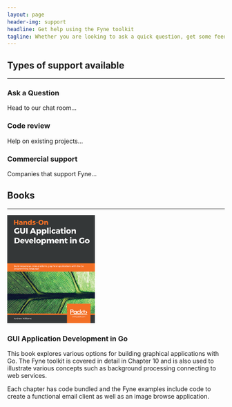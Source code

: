```yaml
---
layout: page
header-img: support
headline: Get help using the Fyne toolkit
tagline: Whether you are looking to ask a quick question, get some feedback on your latest project or hire a team to build your next Fyne app we are here to help.
---
```


<section class="bg-primary" id="about">
<div class="container">
<div class="row">
<div class="col-lg-12 text-center" markdown="1">

## Types of support available
<hr class="light">

</div>
</div>
</div>

<div class="container">
<div class="row">
<div class="col-lg-4 text-center" markdown="1">

### Ask a Question

Head to our chat room...

</div>

<div class="col-lg-4 text-center" markdown="1">

### Code review

Help on existing projects...

</div>

<div class="col-lg-4 text-center" markdown="1">

### Commercial support

Companies that support Fyne...

</div>
</div>
</div>
</section>

<div class="container">
<div class="row">
<div class="col-lg-12 text-center" markdown="1">

## Books
---

</div>
</div>
</div>

<div class="container">
<div class="row">
<div class="col-lg-4 text-center" markdown="1">

<a href="https://www.packtpub.com/gb/application-development/hands-gui-application-development-go"><img src="/img/book-cover.png" style="height: 250px" /></a>

</div>

<div class="col-lg-8 text-center" markdown="1">

### GUI Application Development in Go

This book explores various options for building graphical applications with Go.
The Fyne toolkit is covered in detail in Chapter 10 and is also used to illustrate various
concepts such as background processing connecting to web services.

Each chapter has code bundled and the Fyne examples include code to create a functional
email client as well as an image browse application.

</div>
</div>
</div>

